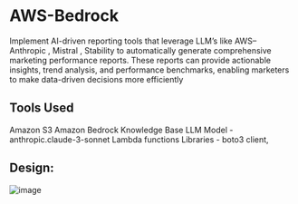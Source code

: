 # AWS-Bedrock
Implement AI-driven reporting tools that leverage LLM’s  like AWS– Anthropic , Mistral , Stability to automatically generate comprehensive marketing performance reports. These reports can provide actionable insights, trend analysis, and performance benchmarks, enabling marketers to make data-driven decisions more efficiently

## Tools Used

Amazon S3
Amazon Bedrock Knowledge Base
LLM Model - anthropic.claude-3-sonnet
Lambda functions
Libraries - boto3 client, 


## Design:

![image](https://github.com/amithchennavar/AWS-Bedrock/assets/55175135/6173613b-1e6e-4c75-b2b2-62514280ebae)

